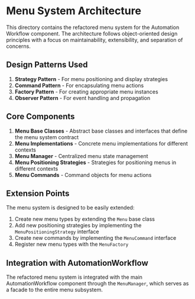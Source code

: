 # Menu System Architecture

This directory contains the refactored menu system for the Automation Workflow component. The architecture follows object-oriented design principles with a focus on maintainability, extensibility, and separation of concerns.

## Design Patterns Used

1. **Strategy Pattern** - For menu positioning and display strategies
2. **Command Pattern** - For encapsulating menu actions
3. **Factory Pattern** - For creating appropriate menu instances
4. **Observer Pattern** - For event handling and propagation

## Core Components

1. **Menu Base Classes** - Abstract base classes and interfaces that define the menu system contract
2. **Menu Implementations** - Concrete menu implementations for different contexts
3. **Menu Manager** - Centralized menu state management
4. **Menu Positioning Strategies** - Strategies for positioning menus in different contexts
5. **Menu Commands** - Command objects for menu actions

## Extension Points

The menu system is designed to be easily extended:

1. Create new menu types by extending the `Menu` base class
2. Add new positioning strategies by implementing the `MenuPositioningStrategy` interface
3. Create new commands by implementing the `MenuCommand` interface
4. Register new menu types with the `MenuFactory`

## Integration with AutomationWorkflow

The refactored menu system is integrated with the main AutomationWorkflow component through the `MenuManager`, which serves as a facade to the entire menu subsystem.